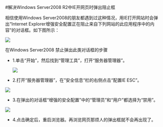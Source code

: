 <!-- --- tag: 云主机 faq Win2008 IE 独立服务器 -->

#解决Windows Server2008 R2中IE开网页时弹出阻止框 


相信使用Windows Server2008的朋友都遇到过这种情况，用IE打开网站时会弹出“Internet Explorer增强安全配置正在阻止来自下列网站的此应用程序中的内容”的对话框。如下图所示：


![](http://i3.minus.com/iHwVX1n7QPeGO.png)


在Windows Server2008 禁止弹出此类对话框的步骤

* 1.单击“开始”，然后找到“管理工具”，打开“服务器管理器”。
 
  ![](http://i4.minus.com/i8qEQukOr3vVO.png)

* 2.打开“服务器管理器”，在”安全信息“栏的右侧点击“配置IE ESC”。
 
 ![](http://i5.minus.com/iM6KzTLJfkBrO.png)

* 3.在弹出的对话框“增强的安全配置”中的“管理员”和“用户”都选择为“禁用”。

 ![](http://i5.minus.com/i89rLE9xMlpUJ.png)

* 4.点击确定后，重启浏览器。再浏览网页那烦人的弹出框就不会再出现了。